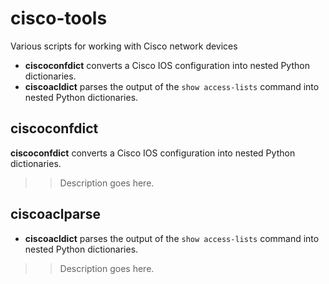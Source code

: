 # cisco-tools
Various scripts for working with Cisco network devices

* **ciscoconfdict** converts a Cisco IOS configuration into nested Python dictionaries.
* **ciscoacldict** parses the output of the ``show access-lists`` command into nested Python dictionaries.

## ciscoconfdict

**ciscoconfdict** converts a Cisco IOS configuration into nested Python dictionaries.

>> Description goes here.

## ciscoaclparse

* **ciscoacldict** parses the output of the ``show access-lists`` command into nested Python dictionaries.

>> Description goes here.
